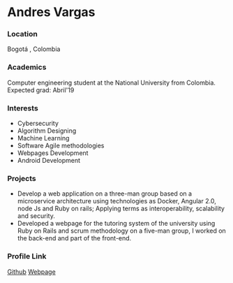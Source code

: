 # Andres Vargas

### Location

Bogotá , Colombia

### Academics

Computer engineering student at the National University from Colombia. Expected grad: Abril'19

### Interests

- Cybersecurity
- Algorithm Designing
- Machine Learning
- Software Agile methodologies
- Webpages Development
- Android Development

### Projects

- Develop a web application on a three-man group based on a microservice
  architecture using technologies as Docker, Angular 2.0, node Js and Ruby on rails;
  Applying terms as interoperability, scalability and security.
- Developed a webpage for the tutoring system of the university using Ruby on Rails
  and scrum methodology on a five-man group, I worked on the back-end and part
  of the front-end.

### Profile Link

[Github](https://github.com/jaavargasar)
[Webpage](https://jaavargasar.github.io/)
